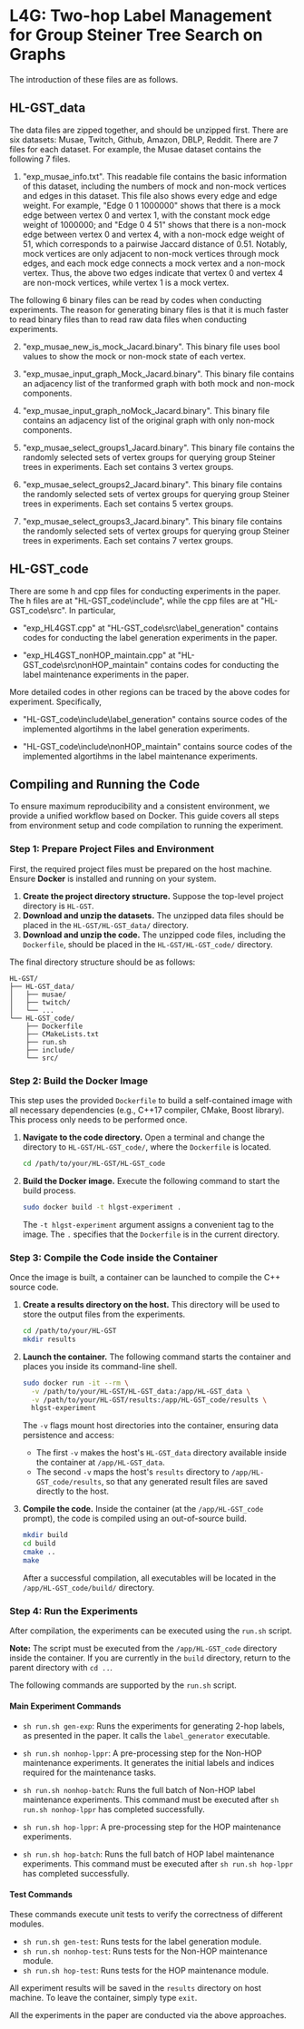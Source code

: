 # L4G: Two-hop Label Management for Group Steiner Tree Search on Graphs

The introduction of these files are as follows. 



## HL-GST_data

The data files are zipped together, and should be unzipped first. There are six datasets: Musae, Twitch, Github, Amazon, DBLP, Reddit. There are 7 files for each dataset. For example, the Musae dataset contains the following 7 files. 

1. "exp_musae_info.txt". This readable file contains the basic information of this dataset, including the numbers of mock and non-mock vertices and edges in this dataset. This file also shows every edge and edge weight. For example, "Edge 0 1 1000000" shows that there is a mock edge between vertex 0 and vertex 1, with the constant mock edge weight of 1000000; and "Edge 0 4 51" shows that there is a non-mock edge between vertex 0 and vertex 4, with a non-mock edge weight of 51, which corresponds to a pairwise Jaccard distance of 0.51. Notably, mock vertices are only adjacent to non-mock vertices through mock edges, and each mock edge connects a mock vertex and a non-mock vertex. Thus, the above two edges indicate that vertex 0 and vertex 4 are non-mock vertices, while vertex 1 is a mock vertex.

The following 6 binary files can be read by codes when conducting experiments. The reason for generating binary files is that it is much faster to read binary files than to read raw data files when conducting experiments.

2. "exp_musae_new_is_mock_Jacard.binary". This binary file uses bool values to show the mock or non-mock state of each vertex.

3. "exp_musae_input_graph_Mock_Jacard.binary". This binary file contains an adjacency list of the tranformed graph with both mock and non-mock components.

4. "exp_musae_input_graph_noMock_Jacard.binary". This binary file contains an adjacency list of the original graph with only non-mock components.

5. "exp_musae_select_groups1_Jacard.binary". This binary file contains the randomly selected sets of vertex groups for querying group Steiner trees in experiments. Each set contains 3 vertex groups. 

6. "exp_musae_select_groups2_Jacard.binary". This binary file contains the randomly selected sets of vertex groups for querying group Steiner trees in experiments. Each set contains 5 vertex groups. 

7. "exp_musae_select_groups3_Jacard.binary". This binary file contains the randomly selected sets of vertex groups for querying group Steiner trees in experiments. Each set contains 7 vertex groups. 


## HL-GST_code

There are some h and cpp files for conducting experiments in the paper. The h files are at "HL-GST_code\include", while the cpp files are at "HL-GST_code\src". In particular,

- "exp_HL4GST.cpp" at "HL-GST_code\src\label_generation" contains codes for conducting the label generation experiments in the paper. 

- "exp_HL4GST_nonHOP_maintain.cpp" at "HL-GST_code\src\nonHOP_maintain" contains codes for conducting the label maintenance experiments in the paper. 

More detailed codes in other regions can be traced by the above codes for experiment. Specifically,

- "HL-GST_code\include\label_generation" contains source codes of the implemented algortihms in the label generation experiments.

- "HL-GST_code\include\nonHOP_maintain" contains source codes of the implemented algortihms in the label maintenance experiments.


## Compiling and Running the Code

To ensure maximum reproducibility and a consistent environment, we provide a unified workflow based on Docker. This guide covers all steps from environment setup and code compilation to running the experiment.

### Step 1: Prepare Project Files and Environment

First, the required project files must be prepared on the host machine. Ensure **Docker** is installed and running on your system.

1.  **Create the project directory structure.** Suppose the top-level project directory is `HL-GST`.
2.  **Download and unzip the datasets.** The unzipped data files should be placed in the `HL-GST/HL-GST_data/` directory.
3.  **Download and unzip the code.** The unzipped code files, including the `Dockerfile`, should be placed in the `HL-GST/HL-GST_code/` directory.

The final directory structure should be as follows:

```
HL-GST/
├── HL-GST_data/
│   ├── musae/
│   ├── twitch/
│   └── ...
└── HL-GST_code/
    ├── Dockerfile
    ├── CMakeLists.txt
    ├── run.sh
    ├── include/
    └── src/
```

### Step 2: Build the Docker Image

This step uses the provided `Dockerfile` to build a self-contained image with all necessary dependencies (e.g., C++17 compiler, CMake, Boost library). This process only needs to be performed once.

1.  **Navigate to the code directory.** Open a terminal and change the directory to `HL-GST/HL-GST_code/`, where the `Dockerfile` is located.

    ```bash
    cd /path/to/your/HL-GST/HL-GST_code
    ```


2.  **Build the Docker image.** Execute the following command to start the build process.

    ```bash
    sudo docker build -t hlgst-experiment .
    ```

    The `-t hlgst-experiment` argument assigns a convenient tag to the image. The `.` specifies that the `Dockerfile` is in the current directory.

### Step 3: Compile the Code inside the Container

Once the image is built, a container can be launched to compile the C++ source code.

1.  **Create a results directory on the host.** This directory will be used to store the output files from the experiments.

    ```bash
    cd /path/to/your/HL-GST
    mkdir results
    ```

2.  **Launch the container.** The following command starts the container and places you inside its command-line shell.

    ```bash
    sudo docker run -it --rm \
      -v /path/to/your/HL-GST/HL-GST_data:/app/HL-GST_data \
      -v /path/to/your/HL-GST/results:/app/HL-GST_code/results \
      hlgst-experiment
    ```

    The `-v` flags mount host directories into the container, ensuring data persistence and access:

      * The first `-v` makes the host's `HL-GST_data` directory available inside the container at `/app/HL-GST_data`.
      * The second `-v` maps the host's `results` directory to `/app/HL-GST_code/results`, so that any generated result files are saved directly to the host.

3.  **Compile the code.** Inside the container (at the `/app/HL-GST_code` prompt), the code is compiled using an out-of-source build.

    ```bash
    mkdir build
    cd build
    cmake ..
    make
    ```

    After a successful compilation, all executables will be located in the `/app/HL-GST_code/build/` directory.

### Step 4: Run the Experiments

After compilation, the experiments can be executed using the `run.sh` script.

**Note:** The script must be executed from the `/app/HL-GST_code` directory inside the container. If you are currently in the `build` directory, return to the parent directory with `cd ..`.

The following commands are supported by the `run.sh` script.

#### Main Experiment Commands

  * `sh run.sh gen-exp`: Runs the experiments for generating 2-hop labels, as presented in the paper. It calls the `label_generator` executable.

  * `sh run.sh nonhop-lppr`: A pre-processing step for the Non-HOP maintenance experiments. It generates the initial labels and indices required for the maintenance tasks.

  * `sh run.sh nonhop-batch`: Runs the full batch of Non-HOP label maintenance experiments. This command must be executed after `sh run.sh nonhop-lppr` has completed successfully.

  * `sh run.sh hop-lppr`: A pre-processing step for the HOP maintenance experiments.

  * `sh run.sh hop-batch`: Runs the full batch of HOP label maintenance experiments. This command must be executed after `sh run.sh hop-lppr` has completed successfully.

#### Test Commands

These commands execute unit tests to verify the correctness of different modules.

  * `sh run.sh gen-test`: Runs tests for the label generation module.
  * `sh run.sh nonhop-test`: Runs tests for the Non-HOP maintenance module.
  * `sh run.sh hop-test`: Runs tests for the HOP maintenance module.

All experiment results will be saved in the `results` directory on host machine. To leave the container, simply type `exit`.

All the experiments in the paper are conducted via the above approaches.